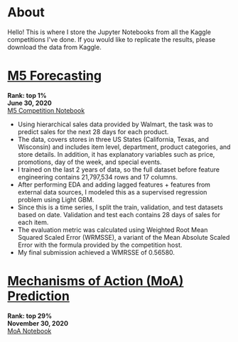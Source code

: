 # About

Hello! This is where I store the Jupyter Notebooks from all the Kaggle competitions I've done. If you would like to replicate the results, please download the data from Kaggle.



# [M5 Forecasting](https://www.kaggle.com/c/m5-forecasting-accuracy)
<b> Rank: top 1% </b><br>
<b> June 30, 2020 </b><br>
[M5 Competition Notebook](https://github.com/helloannietran/kaggle/blob/master/m5-competition-forecasting/m5-forecasting-accuracy.ipynb)

- Using hierarchical sales data provided by Walmart, the task was to predict sales for the next 28 days for each product.
- The data, covers stores in three US States (California, Texas, and Wisconsin) and includes item level, department, product categories, and store details. In addition, it has explanatory variables such as price, promotions, day of the week, and special events.
- I trained on the last 2 years of data, so the full dataset before feature engineering contains 21,797,534 rows and 17 columns.
- After performing EDA and adding lagged features + features from external data sources, I modeled this as a supervised regression problem using Light GBM.
- Since this is a time series, I split the train, validation, and test datasets based on date. Validation and test each contains 28 days of sales for each item.
- The evaluation metric was calculated using Weighted Root Mean Squared Scaled Error (WRMSSE), a variant of the Mean Absolute Scaled Error with the formula provided by the competition host. 
- My final submission achieved a WMRSSE of 0.56580.



# [Mechanisms of Action (MoA) Prediction](https://www.kaggle.com/c/lish-moa)
<b> Rank: top 29% </b><br>
<b> November 30, 2020 </b><br>
[MoA Notebook](https://github.com/helloannietran/kaggle/blob/master/mechanisms-of-action-prediction/neural-networks-keras.ipynb)